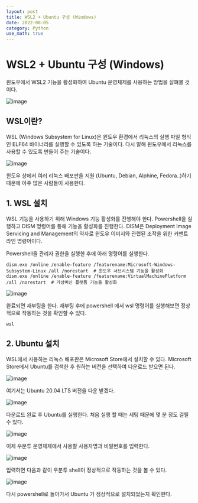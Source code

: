 ```yaml
---
layout: post
title: WSL2 + Ubuntu 구성 (Windows)
date: 2022-08-05
category: Python
use_math: true
---
```



# WSL2 + Ubuntu 구성 (Windows)

윈도우에서 WSL2 기능을 활성화하여 Ubuntu 운영체제를 사용하는 방법을 살펴볼 것이다. 

![image](https://user-images.githubusercontent.com/61526722/182985731-5d1bde92-cc4a-4a60-9772-3e85ed355cf4.png)


## WSL이란? 

WSL (Windows Subsystem for Linux)은 윈도우 환경에서 리눅스의 실행 파일 형식인 ELF64 바이너리를 실행할 수 있도록 하는 기술이다. 다시 말해 윈도우에서 리눅스를 사용할 수 있도록 만들어 주는 기술이다. 

![image](https://user-images.githubusercontent.com/61526722/182985251-95814340-dec9-4edd-b458-7e637fa70a9a.png)

윈도우 상에서 여러 리눅스 배포판을 지원 (Ubuntu, Debian, Alphine, Fedora..)하기 때문에 아주 많은 사람들이 사용한다. 


## 1. WSL 설치

WSL 기능을 사용하기 위해 Windows 기능 활성화를 진행해야 한다. Powershell을 실행하고 DISM 명령어를 통해 기능을 활성화를 진행한다. DISM은 Deployment Image Servicing and Management의 약자로 윈도우 이미지와 관련된 조작을 위한 커맨트라인 명령어이다. 

Powershell을 관리자 권한을 실행한 후에 아래 명령어를 실행한다. 

```
dism.exe /online /enable-feature /featurename:Microsoft-Windows-Subsystem-Linux /all /norestart  # 윈도우 서브시스템 기능을 활성화
dism.exe /online /enable-feature /featurename:VirtualMachinePlatform /all /norestart  # 가상머신 플랫폼 기능을 활성화
```

![image](https://user-images.githubusercontent.com/61526722/182986453-427f64f0-ea31-4f61-a93b-2da5066fbaf4.png)

완료되면 재부팅을 한다. 재부팅 후에 powershell 에서 wsl 명령어를 실행해보면 정상적으로 작동하는 것을 확인할 수 있다. 

```
wsl 
```


## 2. Ubuntu 설치

WSL에서 사용하는 리눅스 배포판은 Microsoft Store에서 설치할 수 있다. Microsoft Store에서 Ubuntu를 검색한 후 원하는 버전을 선택하여 다운로드 받으면 된다. 

![image](https://user-images.githubusercontent.com/61526722/182987020-613fd796-b5ba-4652-9717-bb427102c93a.png)

여기서는 Ubuntu 20.04 LTS 버전을 다운 받겠다. 

![image](https://user-images.githubusercontent.com/61526722/182987129-9d95a2b0-ffab-45ce-bb55-429db08b634c.png)

다운로드 완료 후 Ubuntu를 실행한다. 처음 실행 할 때는 세팅 때문에 몇 분 정도 걸릴 수 있다.

![image](https://user-images.githubusercontent.com/61526722/182987196-c0dba8ad-cf24-4fe0-99f1-f57b483cfd73.png)

이제 우분투 운영체제에서 사용할 사용자명과 비밀번호를 입력한다.

![image](https://user-images.githubusercontent.com/61526722/182987329-3043f5db-1b53-4940-9b2a-9991166027df.png)

입력하면 다음과 같이 우분투 shell이 정상적으로 작동하는 것을 볼 수 있다. 

![image](https://user-images.githubusercontent.com/61526722/182987362-dc898ce0-4f49-465e-9cd1-5cea527ae246.png)

다시 powershell로 돌아가서 Ubuntu 가 정상적으로 설치되었는지 확인한다.




